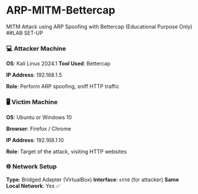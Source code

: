 # ARP-MITM-Bettercap
MITM Attack using ARP Spoofing with Bettercap (Educational Purpose Only)
##LAB SET-UP
### 💻 Attacker Machine

**OS**: Kali Linux 2024.1
**Tool Used**: Bettercap  

**IP Address**: 192.168.1.5  

**Role**: Perform ARP spoofing, sniff HTTP traffic

### 🖥️ Victim Machine

**OS**: Ubuntu or Windows 10   

**Browser**: Firefox / Chrome  

**IP Address**: 192.168.1.10  

**Role**: Target of the attack, visiting HTTP websites

### 🌐 Network Setup

**Type**: Bridged Adapter (VirtualBox)
**Interface**: `eth0` (for attacker)
**Same Local Network**: Yes ✅
